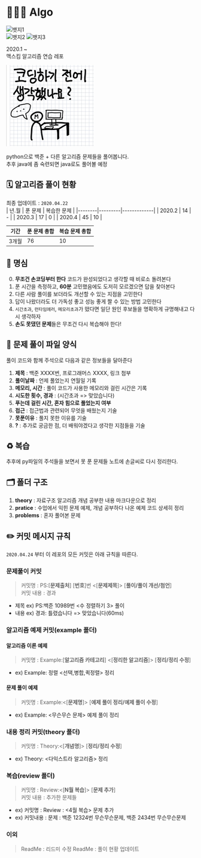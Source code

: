 # 🧑🏻‍💻 Algo
![뱃지1](https://img.shields.io/github/last-commit/maxkim-j/Algo?style=flat-square)  
![뱃지2](https://img.shields.io/badge/Problem%20solving%20with-python%203.8.2-blue?style=flat-square&logo=python)  ![뱃지3](https://img.shields.io/badge/also%20using-jupyter%20notebook-orange?style=flat-square&logo=jupyter)

2020.1 ~  
맥스킴 알고리즘 연습 레포  

![생각햇니](./img.jpg)  

python으로 백준 + 다른 알고리즘 문제들을 풀어봅니다.  
추후 java에 좀 숙련되면 java로도 풀어볼 예정  

## 🗓 알고리즘 풀이 현황
최종 업데이트 : `2020.04.22`  
| 년.월  | 푼 문제 | 복습한 문제 |
|--------|---------|-------------|
| 2020.2 | 14      | -           |
| 2020.3 | 17      | 0           |
| 2020.4 | 45      | 10          |

| 기간  | 푼 문제 총합 | 복습 문제 총합 |
|-------|--------------|----------------|
| 3개월 | 76           | 10             |


## 🙏 명심
0. **무조건 손코딩부터 한다** 코드가 완성되었다고 생각할 때 비로소 돌려본다
1. 푼 시간을 측정하고, **60분** 고민했음에도 도저히 모르겠으면 답을 찾아본다
2. 다른 사람 풀이를 보더라도 개선할 수 있는 지점을 고민한다
3. 답이 나왔더라도 더 가독성 좋고 성능 좋게 짤 수 있는 방법 고민한다
4. `시간초과`, `런타임에러`, `메모리초과`가 떴다면 일단 원인 후보들을 명확하게 규명해내고 다시 생각하자
5. **손도 못댔던 문제**들은 무조건 다시 복습해야 한다!

## 📝 문제 풀이 파일 양식

풀이 코드와 함께 주석으로 다음과 같은 정보들을 달아준다

1.  **제목** : 백준 XXXX번, 프로그래머스 XXXX, 링크 첨부
2.  **풀이날짜** : 언제 풀었는지 연월일 기록
3.  **메모리, 시간** : 풀이 코드가 사용한 메모리와 걸린 시간은 기록
4.  **시도한 횟수, 경과** : (시간초과 => 맞았습니다)
5.  **푸는데 걸린 시간, 혼자 힘으로 풀었는지 여부**
6.  **접근** : 접근법과 관련되어 무엇을 배웠는지 기술
7.  **못푼이유** : 풀지 못한 이유를 기술
8.  **?** : 추가로 궁금한 점, 더 배워야겠다고 생각한 지점들을 기술

## ♻️ 복습

추후에 py파일의 주석들을 보면서 못 푼 문제들 노트에 손글씨로 다시 정리한다.

## 🗂 폴더 구조
1. **theory** : 자료구조 알고리즘 개념 공부한 내용 마크다운으로 정리
2. **pratice** : 수업에서 익힌 문제 예제, 개념 공부하다 나온 예제 코드 상세히 정리
3. **problems** : 혼자 풀어본 문제

## ✏️ 커밋 메시지 규칙
`2020.04.24` 부터 이 레포의 모든 커밋은 아래 규칙을 따른다.  

### 문제풀이 커밋
> 커밋명 : PS:[**문제출처**] [**번호**]번 <[**문제제목**]> [**풀이/풀이 개선/첨언**]  
> 커밋 내용 : 경과

- 제목 ex) PS:백준 10989번 <수 정렬하기 3> 풀이
- 내용 ex) 경과: 틀렸습니다 => 맞았습니다(60ms)

### 알고리즘 예제 커밋(example 폴더)

#### 알고리즘 이론 예제
> 커밋명 : Example:[**알고리즘 카테고리**] <[**정리한 알고리즘**]> [**정리/정리 수정**]  
- ex) Example: 정렬 <선택,병합,퀵정렬> 정리

#### 문제 풀이 예제
> 커밋명 : Example:<[**문제명**]> [**예제 풀이 정리/예제 풀이 수정**]  
- ex) Example: <무슨무슨 문제> 예제 풀이 정리

### 내용 정리 커밋(theory 폴더)
> 커밋명 : Theory:<[**개념명**]> [**정리/정리 수정**]  
- ex) Theory: <다익스트라 알고리즘> 정리

### 복습(review 폴더)
> 커밋명 : Review:<[**N월 복습**]> [**문제 추가**]  
> 커밋 내용 : 추가한 문제들
- ex) 커밋명 : Review : <4월 복습> 문제 추가
- ex) 커밋내용 : 문제 : 백준 12324번 무슨무슨문제, 백준 2434번 무슨무슨문제

### 이외
> ReadMe : 리드미 수정
> ReadMe : 풀이 현황 업데이트